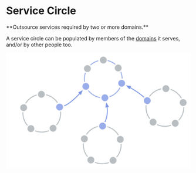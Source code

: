 # Service Circle

<summary>
**Outsource services required by two or more domains.**
</summary>

A service circle can be populated by members of the [domains](glossary:domain) it serves, and/or by other people too.

![Service Circle](img/structural-patterns/service-circle.png)

